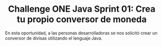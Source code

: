 <h1 align="center"> Challenge ONE Java Sprint 01: Crea tu propio conversor de moneda </h1>

En esta oportunidad, a las personas desarrolladoras se nos solicitó crear un conversor de divisas utilizando el lenguaje Java.

